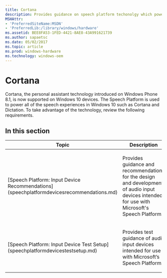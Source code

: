 ```yaml
---
title: Cortana
description: Provides guidance on speech platform techonolgy which powers Windows 10 features like Cortana and dictation.
MSHAttr:
- 'PreferredSiteName:MSDN'
- 'PreferredLib:/library/windows/hardware'
ms.assetid: BEE8FA53-1FED-4421-8AE8-43A991621739
ms.author: sapaetsc
ms.date: 05/02/2017
ms.topic: article
ms.prod: windows-hardware
ms.technology: windows-oem
---
```


# Cortana


Cortana, the personal assistant technology introduced on Windows Phone 8.1, is now supported on Windows 10 devices. The Speech Platform is used to power all of the speech experiences in Windows 10 such as Cortana and Dictation. To take advantage of the technology, review the following requirements.

## In this section


<table>
<colgroup>
<col width="50%" />
<col width="50%" />
</colgroup>
<thead>
<tr class="header">
<th>Topic</th>
<th>Description</th>
</tr>
</thead>
<tbody>
<tr class="odd">
<td><p>[Speech Platform: Input Device Recommendations](speechplatformdevicesrecommendations.md)</p></td>
<td><p>Provides guidance and recommendations for the design and development of audio input devices intended for use with Microsoft's Speech Platform.</p></td>
</tr>
<tr class="even">
<td><p>[Speech Platform: Input Device Test Setup](speechplatformdevicestestsetup.md)</p></td>
<td><p>Provides test guidance of audio input devices intended for use with Microsoft’s Speech Platform.</p></td>
</tr>
</tbody>
</table>

 

 

 






